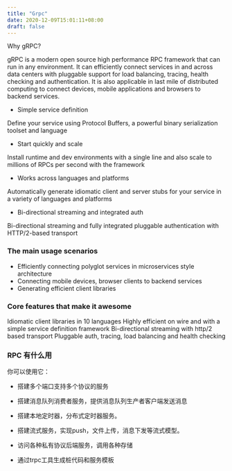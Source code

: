 ```yaml
---
title: "Grpc"
date: 2020-12-09T15:01:11+08:00
draft: false
---
```


Why gRPC?


gRPC is a modern open source high performance RPC framework that can run in any environment. It can efficiently connect services in and across data centers with pluggable support for load balancing, tracing, health checking and authentication. It is also applicable in last mile of distributed computing to connect devices, mobile applications and browsers to backend services.

- Simple service definition

Define your service using Protocol Buffers, a powerful binary serialization toolset and language

-  Start quickly and scale

Install runtime and dev environments with a single line and also scale to millions of RPCs per second with the framework

- Works across languages and platforms

Automatically generate idiomatic client and server stubs for your service in a variety of languages and platforms


- Bi-directional streaming and integrated auth

Bi-directional streaming and fully integrated pluggable authentication with HTTP/2-based transport


### The main usage scenarios
- Efficiently connecting polyglot services in microservices style architecture
- Connecting mobile devices, browser clients to backend services
- Generating efficient client libraries

### Core features that make it awesome
Idiomatic client libraries in 10 languages
Highly efficient on wire and with a simple service definition framework
Bi-directional streaming with http/2 based transport
Pluggable auth, tracing, load balancing and health checking


### RPC 有什么用
你可以使用它：

- 搭建多个端口支持多个协议的服务

- 搭建消息队列消费者服务，提供消息队列生产者客户端发送消息

- 搭建本地定时器，分布式定时器服务。

- 搭建流式服务，实现push，文件上传，消息下发等流式模型。

- 访问各种私有协议后端服务，调用各种存储

- 通过trpc工具生成桩代码和服务模板